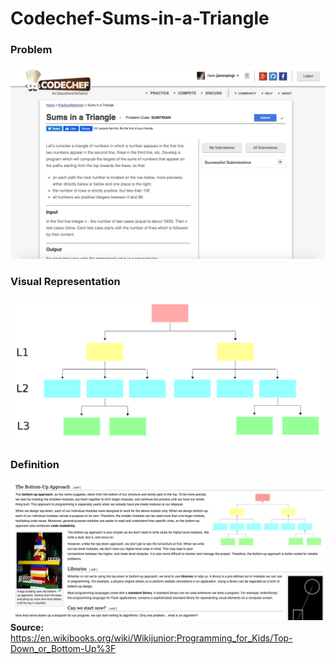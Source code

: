 # Codechef-Sums-in-a-Triangle
### Problem  
![](capture.png)
### Visual Representation  
![](vis.png)
### Definition  
![](df.png)
<b>Source:</b> https://en.wikibooks.org/wiki/Wikijunior:Programming_for_Kids/Top-Down_or_Bottom-Up%3F
